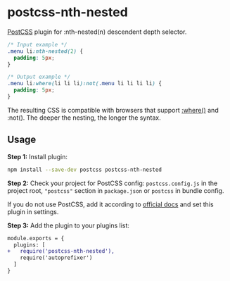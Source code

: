 # postcss-nth-nested

[PostCSS] plugin for :nth-nested(n) descendent depth selector.

[PostCSS]: https://github.com/postcss/postcss

```css
/* Input example */
.menu li:nth-nested(2) {
  padding: 5px;
}
```

```css
/* Output example */
.menu li:where(li li li):not(.menu li li li li) {
  padding: 5px;
}
```

The resulting CSS is compatible with browsers that support [:where()](https://caniuse.com/mdn-css_selectors_where) and :not().
The deeper the nesting, the longer the syntax.

## Usage

**Step 1:** Install plugin:

```sh
npm install --save-dev postcss postcss-nth-nested
```

**Step 2:** Check your project for PostCSS config: `postcss.config.js`
in the project root, `"postcss"` section in `package.json`
or `postcss` in bundle config.

If you do not use PostCSS, add it according to [official docs]
and set this plugin in settings.

**Step 3:** Add the plugin to your plugins list:

```diff
module.exports = {
  plugins: [
+   require('postcss-nth-nested'),
    require('autoprefixer')
  ]
}
```

[official docs]: https://github.com/postcss/postcss#usage
